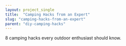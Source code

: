 ```yaml
---
layout: project_single
title:  "Camping Hacks from an Expert"
slug: "camping-hacks-from-an-expert"
parent: "diy-camping-hacks"
---
```

8 camping hacks every outdoor enthusiast should know.